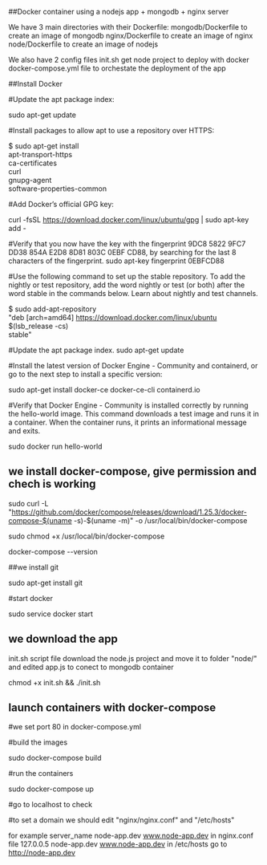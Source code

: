 ##Docker container using a nodejs app + mongodb + nginx server

We have 3 main directories with their Dockerfile:
mongodb/Dockerfile
to create an image of mongodb
nginx/Dockerfile
to create an image of nginx
node/Dockerfile
to create an image of nodejs

We also have 2 config files
init.sh
get node project to deploy with docker
docker-compose.yml
file to orchestate the deployment of the app


##Install Docker

#Update the apt package index:

sudo apt-get update

#Install packages to allow apt to use a repository over HTTPS:

$ sudo apt-get install \
    apt-transport-https \
    ca-certificates \
    curl \
    gnupg-agent \
    software-properties-common

#Add Docker’s official GPG key:

curl -fsSL https://download.docker.com/linux/ubuntu/gpg | sudo apt-key add -


#Verify that you now have the key with the fingerprint 9DC8 5822 9FC7 DD38 854A E2D8 8D81 803C 0EBF CD88, by searching for the last 8 characters of the fingerprint.
sudo apt-key fingerprint 0EBFCD88


#Use the following command to set up the stable repository. To add the nightly or test repository, add the word nightly or test (or both) after the word stable in the commands below. Learn about nightly and test channels.

$ sudo add-apt-repository \
   "deb [arch=amd64] https://download.docker.com/linux/ubuntu \
   $(lsb_release -cs) \
   stable"

#Update the apt package index.
sudo apt-get update


#Install the latest version of Docker Engine - Community and containerd, or go to the next step to install a specific version:

sudo apt-get install docker-ce docker-ce-cli containerd.io


#Verify that Docker Engine - Community is installed correctly by running the hello-world image.
This command downloads a test image and runs it in a container. When the container runs, it prints an informational message and exits.

sudo docker run hello-world


## we install docker-compose, give permission and chech is working

sudo curl -L "https://github.com/docker/compose/releases/download/1.25.3/docker-compose-$(uname -s)-$(uname -m)" -o /usr/local/bin/docker-compose

sudo chmod +x /usr/local/bin/docker-compose

docker-compose --version


##we install git

sudo apt-get install git


#start docker

sudo service docker start


## we download the app
init.sh script file download the node.js project and move it to folder "node/" and edited app.js to conect to mongodb container


chmod +x init.sh && ./init.sh


## launch containers with docker-compose

#we set port 80 in docker-compose.yml

#build the images

sudo docker-compose build

#run the containers

sudo docker-compose up


#go to localhost to check

#to set a domain we should edit  "nginx/nginx.conf" and "/etc/hosts"

for example
server_name node-app.dev www.node-app.dev in nginx.conf file
127.0.0.5	node-app.dev www.node-app.dev in /etc/hosts
go to http://node-app.dev
